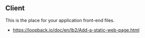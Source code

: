 ## Client

This is the place for your application front-end files.
* https://loopback.io/doc/en/lb2/Add-a-static-web-page.html